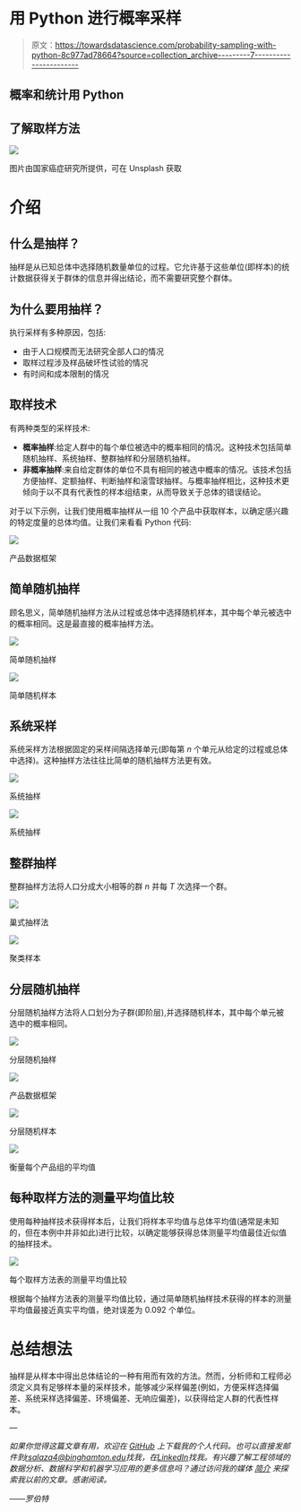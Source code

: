 # 用 Python 进行概率采样

> 原文：<https://towardsdatascience.com/probability-sampling-with-python-8c977ad78664?source=collection_archive---------7----------------------->

## 概率和统计用 Python

## 了解取样方法

![](img/fc9f17118b8a88c7559944f00b0361dc.png)

图片由国家癌症研究所提供，可在 Unsplash 获取

# 介绍

## 什么是抽样？

抽样是从已知总体中选择随机数量单位的过程。它允许基于这些单位(即样本)的统计数据获得关于群体的信息并得出结论，而不需要研究整个群体。

## 为什么要用抽样？

执行采样有多种原因，包括:

*   由于人口规模而无法研究全部人口的情况
*   取样过程涉及样品破坏性试验的情况
*   有时间和成本限制的情况

## 取样技术

有两种类型的采样技术:

*   **概率抽样**:给定人群中的每个单位被选中的概率相同的情况。这种技术包括简单随机抽样、系统抽样、整群抽样和分层随机抽样。
*   **非概率抽样**:来自给定群体的单位不具有相同的被选中概率的情况。该技术包括方便抽样、定额抽样、判断抽样和滚雪球抽样。与概率抽样相比，这种技术更倾向于以不具有代表性的样本组结束，从而导致关于总体的错误结论。

对于以下示例，让我们使用概率抽样从一组 10 个产品中获取样本，以确定感兴趣的特定度量的总体均值。让我们来看看 Python 代码:

![](img/7adfb9069f9008a29dcb18677ec063d5.png)

产品数据框架

## 简单随机抽样

顾名思义，简单随机抽样方法从过程或总体中选择随机样本，其中每个单元被选中的概率相同。这是最直接的概率抽样方法。

![](img/a90de83c7985db5fd33993c597300a47.png)

简单随机抽样

![](img/659562310122c1736a84620d09e4f887.png)

简单随机样本

## **系统采样**

系统采样方法根据固定的采样间隔选择单元(即每第 *n* 个单元从给定的过程或总体中选择)。这种抽样方法往往比简单的随机抽样方法更有效。

![](img/1d030a94ba1cb9c89dd37a73085e6136.png)

系统抽样

![](img/92f83fd1f6a59a97e0857390cc0f950c.png)

系统抽样

## **整群抽样**

整群抽样方法将人口分成大小相等的群 *n* 并每 *T* 次选择一个群。

![](img/6a3ea0ce512917407f85600b303890ef.png)

巢式抽样法

![](img/c991e5dca64532707c94ef06f4f32dca.png)

聚类样本

## 分层随机抽样

分层随机抽样方法将人口划分为子群(即阶层),并选择随机样本，其中每个单元被选中的概率相同。

![](img/7ab907d7939d7a979f840d40519a8304.png)

分层随机抽样

![](img/5275e5c13817a9c2b840d383d878702b.png)

产品数据框架

![](img/2a796ec100f1204744ead227f64e0e06.png)

分层随机样本

![](img/29cf361465fb4d7eb122a6cd4c1725cf.png)

衡量每个产品组的平均值

## 每种取样方法的测量平均值比较

使用每种抽样技术获得样本后，让我们将样本平均值与总体平均值(通常是未知的，但在本例中并非如此)进行比较，以确定能够获得总体测量平均值最佳近似值的抽样技术。

![](img/fa28b453f47c3ad730d140b2b34a639b.png)

每个取样方法表的测量平均值比较

根据每个抽样方法表的测量平均值比较，通过简单随机抽样技术获得的样本的测量平均值最接近真实平均值，绝对误差为 0.092 个单位。

# 总结想法

抽样是从样本中得出总体结论的一种有用而有效的方法。然而，分析师和工程师必须定义具有足够样本量的采样技术，能够减少采样偏差(例如，方便采样选择偏差、系统采样选择偏差、环境偏差、无响应偏差)，以获得给定人群的代表性样本。

*—*

*如果你觉得这篇文章有用，欢迎在* [*GitHub*](https://github.com/rsalaza4/Python-for-Industrial-Engineering/tree/master/Six%20Sigma/Probability%20Sampling) *上下载我的个人代码。也可以直接发邮件到*[*rsalaza4@binghamton.edu*](mailto:rsalaza4@binghamton.edu)*找我，在*[*LinkedIn*](https://www.linkedin.com/in/roberto-salazar-reyna/)*找我。有兴趣了解工程领域的数据分析、数据科学和机器学习应用的更多信息吗？通过访问我的媒体* [*简介*](https://robertosalazarr.medium.com/) *来探索我以前的文章。感谢阅读。*

*——罗伯特*